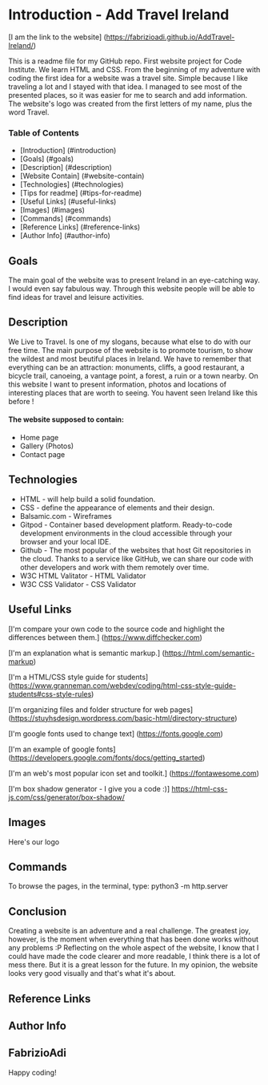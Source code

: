 # Introduction - Add Travel Ireland
[I am the link to the website] (https://fabrizioadi.github.io/AddTravel-Ireland/)

This is a readme file for my GitHub repo. First website project for Code Institute.
We learn HTML and CSS. 
From the beginning of my adventure with coding the first idea for a website was a travel site. Simple because I like traveling a lot and I stayed with that idea. I managed to see most of the presented places, so it was easier for me to search and add information.
The website's logo was created from the first letters of my name, plus the word Travel.

### Table of Contents
* [Introduction] (#introduction)
* [Goals] (#goals)
* [Description] (#description)
* [Website Contain] (#website-contain)
* [Technologies] (#technologies)
* [Tips for readme] (#tips-for-readme)
* [Useful Links] (#useful-links)
* [Images] (#images)
* [Commands] (#commands) 
* [Reference Links] (#reference-links)
* [Author Info] (#author-info)

## Goals 
The main goal of the website was to present Ireland in an eye-catching way. I would even say fabulous way. Through this website people will be able to find ideas for travel and leisure activities.

## Description 
We Live to Travel. Is one of my slogans, because what else to do with our free time.
The main purpose of the website is to promote tourism, to show the wildest and most beutiful places in Ireland.
We have to remember that everything can be an attraction: monuments, cliffs, a good restaurant, a bicycle trail, canoeing, a vantage point, a forest, a ruin or a town nearby.
On this website I want to present information, photos and locations of interesting places that are worth to seeing.
You havent seen Ireland like this before !

#### The website supposed to contain:
* Home page
* Gallery (Photos)
* Contact page

## Technologies
* HTML - will help build a solid foundation.
* CSS - define the appearance of elements and their design.
* Balsamic.com - Wireframes
* Gitpod - Container based development platform. Ready-to-code development environments in the cloud accessible through your browser and your local IDE.
* Github - The most popular of the websites that host Git repositories in the cloud. Thanks to a service like GitHub, we can share our code with other developers and work with them remotely over time.
* W3C HTML Valitator - HTML Validator
* W3C CSS Validator - CSS Validator

## Useful Links
[I'm compare your own code to the source code and highlight the differences between them.]
(https://www.diffchecker.com)

[I'm an explanation what is semantic markup.]
(https://html.com/semantic-markup)

[I'm a HTML/CSS style guide for students]
(https://www.granneman.com/webdev/coding/html-css-style-guide-students#css-style-rules)

[I'm organizing files and folder structure for web pages]
(https://stuyhsdesign.wordpress.com/basic-html/directory-structure)

[I'm google fonts used to change text]
(https://fonts.google.com)

[I'm an example of google fonts] 
(https://developers.google.com/fonts/docs/getting_started)

[I'm an web's most popular icon set and toolkit.]
(https://fontawesome.com)

[I'm box shadow generator - I give you a code :)]
https://html-css-js.com/css/generator/box-shadow/

## Images
Here's our logo 

## Commands
To browse the pages, in the terminal, type: python3 -m http.server
## Conclusion
Creating a website is an adventure and a real challenge. The greatest joy, however, is the moment when everything that has been done works without any problems :P Reflecting on the whole aspect of the website, I know that I could have made the code clearer and more readable, I think there is a lot of mess there. But it is a great lesson for the future. In my opinion, the website looks very good visually and that's what it's about.

## Reference Links

## Author Info
FabrizioAdi
---
Happy coding!
